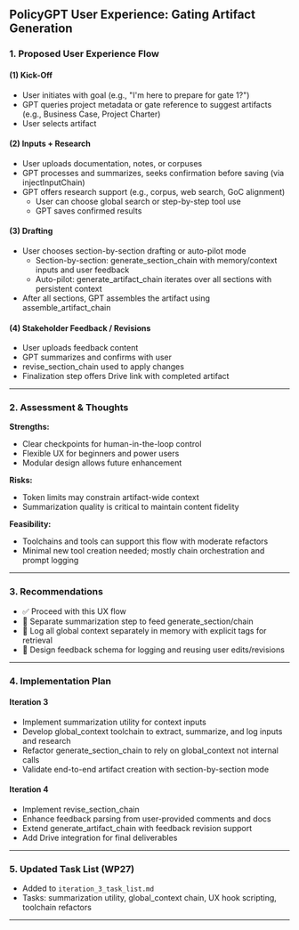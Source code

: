 ## PolicyGPT User Experience: Gating Artifact Generation

### 1. Proposed User Experience Flow

#### (1) Kick-Off
- User initiates with goal (e.g., "I'm here to prepare for gate 1?")
- GPT queries project metadata or gate reference to suggest artifacts (e.g., Business Case, Project Charter)
- User selects artifact

#### (2) Inputs + Research
- User uploads documentation, notes, or corpuses
- GPT processes and summarizes, seeks confirmation before saving (via injectInputChain)
- GPT offers research support (e.g., corpus, web search, GoC alignment)
  - User can choose global search or step-by-step tool use
  - GPT saves confirmed results

#### (3) Drafting
- User chooses section-by-section drafting or auto-pilot mode
  - Section-by-section: generate_section_chain with memory/context inputs and user feedback
  - Auto-pilot: generate_artifact_chain iterates over all sections with persistent context
- After all sections, GPT assembles the artifact using assemble_artifact_chain

#### (4) Stakeholder Feedback / Revisions
- User uploads feedback content
- GPT summarizes and confirms with user
- revise_section_chain used to apply changes
- Finalization step offers Drive link with completed artifact

---

### 2. Assessment & Thoughts

**Strengths:**
- Clear checkpoints for human-in-the-loop control
- Flexible UX for beginners and power users
- Modular design allows future enhancement

**Risks:**
- Token limits may constrain artifact-wide context
- Summarization quality is critical to maintain content fidelity

**Feasibility:**
- Toolchains and tools can support this flow with moderate refactors
- Minimal new tool creation needed; mostly chain orchestration and prompt logging

---

### 3. Recommendations
- ✅ Proceed with this UX flow
- 📌 Separate summarization step to feed generate_section/chain
- 🔁 Log all global context separately in memory with explicit tags for retrieval
- 🧠 Design feedback schema for logging and reusing user edits/revisions

---

### 4. Implementation Plan

#### Iteration 3
- Implement summarization utility for context inputs
- Develop global_context toolchain to extract, summarize, and log inputs and research
- Refactor generate_section_chain to rely on global_context not internal calls
- Validate end-to-end artifact creation with section-by-section mode

#### Iteration 4
- Implement revise_section_chain
- Enhance feedback parsing from user-provided comments and docs
- Extend generate_artifact_chain with feedback revision support
- Add Drive integration for final deliverables

---

### 5. Updated Task List (WP27)
- Added to `iteration_3_task_list.md`
- Tasks: summarization utility, global_context chain, UX hook scripting, toolchain refactors

---